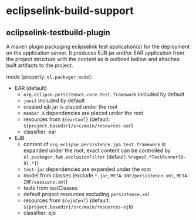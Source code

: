 # eclipselink-build-support

## eclipselink-testbuild-plugin

A maven plugin packaging eclipselink test application(s) for the deployment on the application
server. It produces EJB jar and/or EAR application from the project structure with the content
as is outlined bellow and attaches built artifacts to the project.

mode (property: `el.packager.mode`):
* EAR (default)
  * `org.eclipse.persistence.core.test.framework` included by default
  * `junit` included by default
  * created ejb jar is placed under the root
  * `member_X` dependencies are placed under the root
  * resources from `${earConf}` (default: `${project.basedir}/src/main/resources-ear`)
  * classifier: ear
* EJB
  * content of `org.eclipse.persistence.jpa.test.framework` is expanded under the root,
exact content can be controlled by `el.packager.fwk.exclusionFilter` (default: `%regex[.*TestRunner[0-9].*]`)
  * `test-jar` dependencies are expanded under the root
  * model from classes (exclude `*.jar`, `META-INF/persistence.xml`, `META-INF/sessions.xml`)
  * tests from testClasses
  * default project resources excluding `persistence.xml`
  * resources from `${ejbConf}` (default: `${project.basedir}/src/main/resources-ejb`)
  * classifier: ejb

